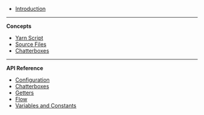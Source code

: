 -   [Introduction](README)

---

**Concepts**

-   [Yarn Script](concept-yarn-script)
-   [Source Files](concept-source-files)
-   [Chatterboxes](concept-chatterboxes)

---

**API Reference**

-   [Configuration](reference-configuration)
-   [Chatterboxes](reference-chatterboxes)
-   [Getters](reference-getters)
-   [Flow](reference-flow)
-   [Variables and Constants](reference-variables)
